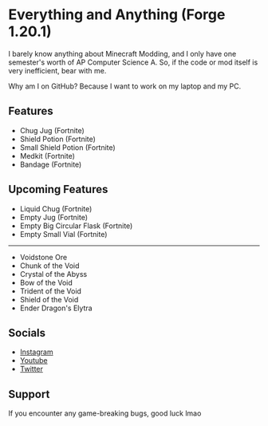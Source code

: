 # Everything and Anything (Forge 1.20.1)

I barely know anything about Minecraft Modding, and I only have
one semester's worth of AP Computer Science A. So, if the code or mod 
itself is very inefficient, bear with me.

Why am I on GitHub? Because I want to work on my laptop and my PC.

## Features
- Chug Jug (Fortnite)
- Shield Potion (Fortnite)
- Small Shield Potion (Fortnite)
- Medkit (Fortnite)
- Bandage (Fortnite)

## Upcoming Features

- Liquid Chug (Fortnite)
- Empty Jug (Fortnite)
- Empty Big Circular Flask (Fortnite)
- Empty Small Vial (Fortnite)
- -- 
- Voidstone Ore
- Chunk of the Void
- Crystal of the Abyss
- Bow of the Void
- Trident of the Void
- Shield of the Void
- Ender Dragon's Elytra


## Socials
- [Instagram](https://www.instagram.com/ehann.h/)
- [Youtube](https://www.youtube.com/@ehann.n)
- [Twitter](https://twitter.com/ehannhq)

## Support
If you encounter any game-breaking bugs, good luck lmao
